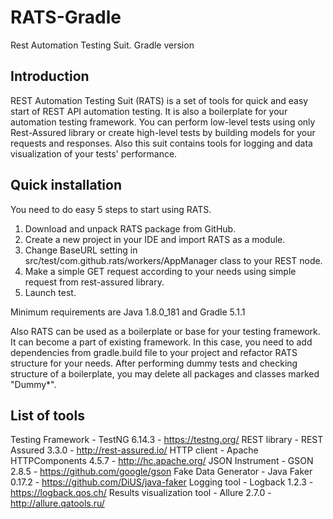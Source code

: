 # RATS-Gradle
Rest Automation Testing Suit. Gradle version

## Introduction

REST Automation Testing Suit (RATS) is a set of tools for quick and easy start of REST API automation testing. It is also a boilerplate for your automation testing framework. You can perform low-level tests using only Rest-Assured library or create high-level tests by building models for your requests and responses. Also this suit contains tools for logging and data visualization of your tests' performance.

## Quick installation
You need to do easy 5 steps to start using RATS.

1.  Download and unpack RATS package from GitHub.
2.  Create a new project in your IDE and import RATS as a module.
3.  Change BaseURL setting in src/test/com.github.rats/workers/AppManager class to your REST node.
4.  Make a simple GET request according to your needs using simple request from rest-assured library.
5.  Launch test.

Minimum requirements are Java 1.8.0_181 and Gradle 5.1.1

Also RATS can be used as a boilerplate or base for your testing framework. It can become a part of existing framework.
In this case, you need to add dependencies from gradle.build file to your project and refactor RATS structure for your needs.
After performing dummy tests and checking structure of a boilerplate, you may delete all packages and classes marked "Dummy*".

## List of tools
Testing Framework - TestNG 6.14.3 - [](https://testng.org/)https://testng.org/
REST library - REST Assured 3.3.0 - [](http://rest-assured.io/)http://rest-assured.io/
HTTP client - Apache HTTPComponents 4.5.7 - [](http://hc.apache.org/)http://hc.apache.org/
JSON Instrument - GSON 2.8.5 - [](https://github.com/google/gson)https://github.com/google/gson 
Fake Data Generator - Java Faker 0.17.2 - [](https://github.com/DiUS/java-faker)https://github.com/DiUS/java-faker
Logging tool - Logback 1.2.3 - [](https://logback.qos.ch/)https://logback.qos.ch/
Results visualization tool - Allure 2.7.0 - [](http://allure.qatools.ru/)http://allure.qatools.ru/


